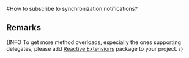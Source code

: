 ﻿#How to subscribe to synchronization notifications?



## Remarks

{INFO To get more method overloads, especially the ones supporting delegates, please add [Reactive Extensions](http://nuget.org/packages/Rx-Main) package to your project. /}
